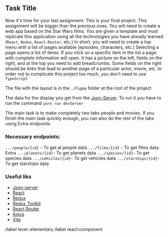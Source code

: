 ## Task Title

Now it's time for your last assignment. This is your final project. This assignment will be bigger than the previous ones. You will need to create a web app based on the Star Wars films.
You are given a template and must replicate this application using all the technologies you have already learned (`React`, `Redux`, `React-Router`, etc.)
In short, you will need to create a top menu with a list of pages available (episodes, characters, etc.) Selecting a page opens a list of items. If you click on a specific item in the list a page with complete information will open. It has a picture on the left, fields on the right, and at the top you need to add breadcrumbs. Some fields on the right should be links that lead to another page of a particular actor, movie, etc.
In order not to complicate this project too much, you don't need to use `TypeScript`

The file with the layout is in the `./Figma` folder at the root of the project

The data for the display you get from the [Json-Server](https://github.com/typicode/json-server). To run it you have to run the command `yarn run devServer`

The main task is to make completely two tabs people and movies. If you finish the main task quickly enough, you can also do the rest of the tabs using Extra endpoints

### Necessary endpoints:

`.../people/{id}` - To get al people data
`.../films/{id}` - To get films data
Extra
`.../planets/{id}`- To get planets data
`.../species/{id}`- To get species data
`.../vehicles/{id}`- To get vehicles data
`.../starships/{id}`- To get starships data

### Useful liks

- [Json-server](https://github.com/typicode/json-server)
- [React](https://ru.legacy.reactjs.org/)
- [Redux](https://redux.js.org/)
- [Redux Toolkit](https://redux-toolkit.js.org/)
- [React Router](https://reactrouter.com/en/main)
- [Axios](https://axios-http.com/docs/intro)
- [Vite](https://vitejs.dev/guide/)

/label level::elementary
/label react:component
